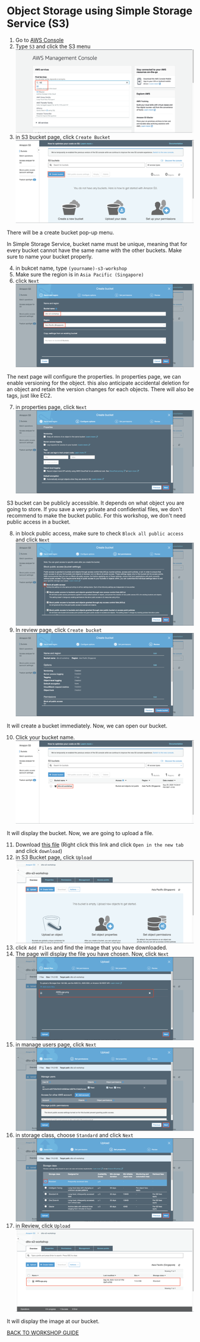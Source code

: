 # Object Storage using Simple Storage Service (S3)

1. Go to [AWS Console](https://ap-southeast-1.console.aws.amazon.com/console/home?region=ap-southeast-1)
2. Type `S3` and click the S3 menu
    ![](../images/S3/2.png)
3. in S3 bucket page, click `Create Bucket`
    ![](../images/S3/3.png)

There will be a create bucket pop-up menu.

In Simple Storage Service, bucket name must be unique, meaning that for every bucket cannot have the same name with the other buckets. Make sure to name your bucket properly.

4. in bukcet name, type `(yourname)-s3-workshop`
5. Make sure the region is in `Asia Pacific (Singapore)`
6. click `Next`
    ![](../images/S3/6.png)

The next page will configure the properties. In properties page, we can enable versioning for the object. this also anticipate accidental deletion for an object and retain the version changes for each objects. There will also be tags, just like EC2.

7. in properties page, click `Next`
    ![](../images/S3/7.png)

S3 bucket can be publicly accessible. It depends on what object you are going to store. If you save a very private and confidential files, we don't recommend to make the bucket public. For this workshop, we don't need public access in a bucket.

8. in block public access, make sure to check `Block all public access` and click `Next` 
    ![](../images/S3/8.png)
9. In review page, click `Create bucket`
    ![](../images/S3/9.png)

It will create a bucket immediately. Now, we can open our bucket.

10. Click your bucket name.
    ![](../images/S3/10.png)

It will display the bucket. Now, we are going to upload a file.

11. Download [this file](../images/S3/AWSLogo.png) (Right click this link and click `Open in the new tab` and click `download`)
12. in S3 Bucket page, click `Upload`
    ![](../images/S3/12.png)
13. click `Add Files` and find the image that you have downloaded.
14. The page will display the file you have chosen. Now, click `Next`
    ![](../images/S3/14.png)
15. in manage users page, click `Next`
    ![](../images/S3/15.png)
16. in storage class, choose `Standard` and click `Next`
    ![](../images/S3/16.png)
17. in Review, click `Upload`
    ![](../images/S3/17.png)

It will display the image at our bucket.

[BACK TO WORKSHOP GUIDE](../README.md)